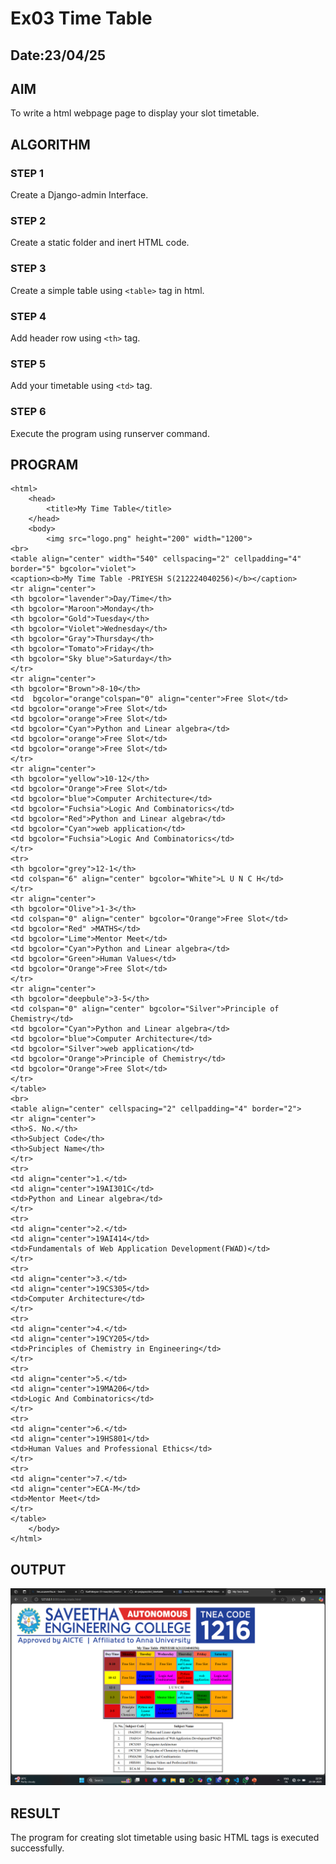 # Ex03 Time Table
## Date:23/04/25

## AIM
To write a html webpage page to display your slot timetable.

## ALGORITHM
### STEP 1
Create a Django-admin Interface.

### STEP 2
Create a static folder and inert HTML code.

### STEP 3
Create a simple table using ```<table>``` tag in html.

### STEP 4
Add header row using ```<th>``` tag.

### STEP 5
Add your timetable using ```<td>``` tag.

### STEP 6
Execute the program using runserver command.

## PROGRAM
```
<html>
    <head>
        <title>My Time Table</title>
    </head>
    <body>
        <img src="logo.png" height="200" width="1200">
<br>
<table align="center" width="540" cellspacing="2" cellpadding="4" border="5" bgcolor="violet">
<caption><b>My Time Table -PRIYESH S(212224040256)</b></caption>
<tr align="center">
<th bgcolor="lavender">Day/Time</th>
<th bgcolor="Maroon">Monday</th>
<th bgcolor="Gold">Tuesday</th>
<th bgcolor="Violet">Wednesday</th>
<th bgcolor="Gray">Thursday</th>
<th bgcolor="Tomato">Friday</th>
<th bgcolor="Sky blue">Saturday</th>
</tr>
<tr align="center">
<th bgcolor="Brown">8-10</th>
<td  bgcolor="orange"colspan="0" align="center">Free Slot</td>
<td bgcolor="orange">Free Slot</td>
<td bgcolor="orange">Free Slot</td>
<td bgcolor="Cyan">Python and Linear algebra</td>
<td bgcolor="orange">Free Slot</td>
<td bgcolor="orange">Free Slot</td>
</tr>
<tr align="center">
<th bgcolor="yellow">10-12</th>
<td bgcolor="Orange">Free Slot</td>
<td bgcolor="blue">Computer Architecture</td>
<td bgcolor="Fuchsia">Logic And Combinatorics</td>
<td bgcolor="Red">Python and Linear algebra</td>
<td bgcolor="Cyan">web application</td>
<td bgcolor="Fuchsia">Logic And Combinatorics</td>
</tr>
<tr>
<th bgcolor="grey">12-1</th>
<td colspan="6" align="center" bgcolor="White">L U N C H</td>
</tr>
<tr align="center">
<th bgcolor="Olive">1-3</th>
<td colspan="0" align="center" bgcolor="Orange">Free Slot</td>
<td bgcolor="Red" >MATHS</td>
<td bgcolor="Lime">Mentor Meet</td>
<td bgcolor="Cyan">Python and Linear algebra</td>
<td bgcolor="Green">Human Values</td>
<td bgcolor="Orange">Free Slot</td>
</tr>
<tr align="center">
<th bgcolor="deepbule">3-5</th>
<td colspan="0" align="center" bgcolor="Silver">Principle of Chemistry</td>
<td bgcolor="Cyan">Python and Linear algebra</td>
<td bgcolor="blue">Computer Architecture</td>
<td bgcolor="Silver">web application</td>
<td bgcolor="Orange">Principle of Chemistry</td>
<td bgcolor="Orange">Free Slot</td>
</tr>
</table>
<br>
<table align="center" cellspacing="2" cellpadding="4" border="2">
<tr align="center">
<th>S. No.</th>
<th>Subject Code</th>
<th>Subject Name</th>
</tr>
<tr>
<td align="center">1.</td>
<td align="center">19AI301C</td>
<td>Python and Linear algebra</td>
</tr>
<tr>
<td align="center">2.</td>
<td align="center">19AI414</td>
<td>Fundamentals of Web Application Development(FWAD)</td>
</tr>
<tr>
<td align="center">3.</td>
<td align="center">19CS305</td>
<td>Computer Architecture</td>
</tr>
<tr>
<td align="center">4.</td>
<td align="center">19CY205</td>
<td>Principles of Chemistry in Engineering</td>
</tr>
<tr>
<td align="center">5.</td>
<td align="center">19MA206</td>
<td>Logic And Combinatorics</td>
</tr>
<tr>
<td align="center">6.</td>
<td align="center">19HS801</td>
<td>Human Values and Professional Ethics</td>
</tr>
<tr>
<td align="center">7.</td>
<td align="center">ECA-M</td>
<td>Mentor Meet</td>
</tr>
</table>
    </body>
</html>                                                     
```

## OUTPUT
![alt text](<Screenshot (13).png>)

## RESULT
The program for creating slot timetable using basic HTML tags is executed successfully.
